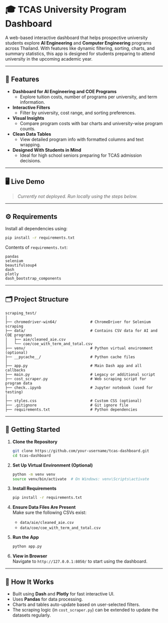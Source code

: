 
# 🎓 TCAS University Program Dashboard

A web-based interactive dashboard that helps prospective university students explore **AI Engineering** and **Computer Engineering** programs across Thailand. With features like dynamic filtering, sorting, charts, and summary statistics, this app is designed for students preparing to attend university in the upcoming academic year.

---

## 📌 Features

- **Dashboard for AI Engineering and COE Programs**
  - Explore tuition costs, number of programs per university, and term information.
- **Interactive Filters**
  - Filter by university, cost range, and sorting preferences.
- **Visual Insights**
  - Compare program costs with bar charts and university-wise program counts.
- **Clean Data Tables**
  - View detailed program info with formatted columns and text wrapping.
- **Designed With Students in Mind**
  - Ideal for high school seniors preparing for TCAS admission decisions.

---

## 🖥️ Live Demo

> _Currently not deployed. Run locally using the steps below._

---

## ⚙️ Requirements

Install all dependencies using:

```bash
pip install -r requirements.txt
```

Contents of `requirements.txt`:
```
pandas
selenium
beautifulsoup4
dash
plotly
dash_bootstrap_components
```

---

## 🗂️ Project Structure

```
scraping_test/
│
├── chromedriver-win64/               # ChromeDriver for Selenium scraping
├── data/                             # Contains CSV data for AI and COE programs
│   ├── aie/cleaned_aie.csv
│   └── coe/coe_with_term_and_total.csv
├── venv/                             # Python virtual environment (optional)
├── __pycache__/                      # Python cache files
│
├── app.py                            # Main Dash app and all callbacks
├── main.py                           # Legacy or additional script
├── cost_scraper.py                   # Web scraping script for program data
├── check..ipynb                      # Jupyter notebook (used for testing)
│
├── styles.css                        # Custom CSS (optional)
├── .gitignore                        # Git ignore file
├── requirements.txt                  # Python dependencies
```

---

## 🚀 Getting Started

1. **Clone the Repository**  
   ```bash
   git clone https://github.com/your-username/tcas-dashboard.git
   cd tcas-dashboard
   ```

2. **Set Up Virtual Environment (Optional)**  
   ```bash
   python -m venv venv
   source venv/bin/activate  # On Windows: venv\Scripts\activate
   ```

3. **Install Requirements**  
   ```bash
   pip install -r requirements.txt
   ```

4. **Ensure Data Files Are Present**  
   Make sure the following CSVs exist:
   - `data/aie/cleaned_aie.csv`
   - `data/coe/coe_with_term_and_total.csv`

5. **Run the App**
   ```bash
   python app.py
   ```

6. **View in Browser**  
   Navigate to `http://127.0.0.1:8050/` to start using the dashboard.

---

## 🧠 How It Works

- Built using **Dash** and **Plotly** for fast interactive UI.
- Uses **Pandas** for data processing.
- Charts and tables auto-update based on user-selected filters.
- The scraping logic (in `cost_scraper.py`) can be extended to update the datasets regularly.



